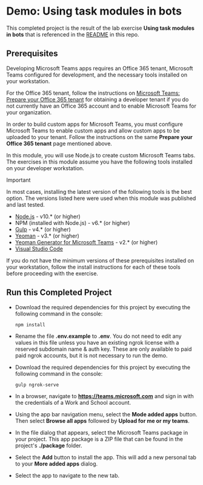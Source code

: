 # Demo: Using task modules in bots

This completed project is the result of the lab exercise **Using task modules in bots** that is referenced in the [README](./../../README.md) in this repo.

## Prerequisites

Developing Microsoft Teams apps requires an Office 365 tenant, Microsoft Teams configured for development, and the necessary tools installed on your workstation.

For the Office 365 tenant, follow the instructions on [Microsoft Teams: Prepare your Office 365 tenant](https://docs.microsoft.com/microsoftteams/platform/get-started/get-started-tenant) for obtaining a developer tenant if you do not currently have an Office 365 account and to enable Microsoft Teams for your organization.

In order to build custom apps for Microsoft Teams, you must configure Microsoft Teams to enable custom apps and allow custom apps to be uploaded to your tenant. Follow the instructions on the same **Prepare your Office 365 tenant** page mentioned above.

In this module, you will use Node.js to create custom Microsoft Teams tabs. The exercises in this module assume you have the following tools installed on your developer workstation.

> [!IMPORTANT]
> In most cases, installing the latest version of the following tools is the best option. The versions listed here were used when this module was published and last tested.

- [Node.js](https://nodejs.org/) - v10.\* (or higher)
- NPM (installed with Node.js) - v6.\* (or higher)
- [Gulp](https://gulpjs.com/) - v4.\* (or higher)
- [Yeoman](https://yeoman.io/) - v3.\* (or higher)
- [Yeoman Generator for Microsoft Teams](https://github.com/OfficeDev/generator-teams) - v2.\* (or higher)
- [Visual Studio Code](https://code.visualstudio.com)

If you do not have the minimum versions of these prerequisites installed on your workstation, follow the install instructions for each of these tools before proceeding with the exercise.

## Run this Completed Project

- Download the required dependencies for this project by executing the following command in the console:

    ```shell
    npm install
    ```

- Rename the file **.env.example** to **.env**. You do not need to edit any values in this file unless you have an existing ngrok license with a reserved subdomain name & auth key. These are only available to paid paid ngrok accounts, but it is not necessary to run the demo.
- Download the required dependencies for this project by executing the following command in the console:

    ```shell
    gulp ngrok-serve
    ```

- In a browser, navigate to **https://teams.microsoft.com** and sign in with the credentials of a Work and School account.
- Using the app bar navigation menu, select the **Mode added apps** button. Then select **Browse all apps** followed by **Upload for me or my teams**.
- In the file dialog that appears, select the Microsoft Teams package in your project. This app package is a ZIP file that can be found in the project's **./package** folder.
- Select the **Add** button to install the app. This will add a new personal tab to your **More added apps** dialog.
- Select the app to navigate to the new tab.
